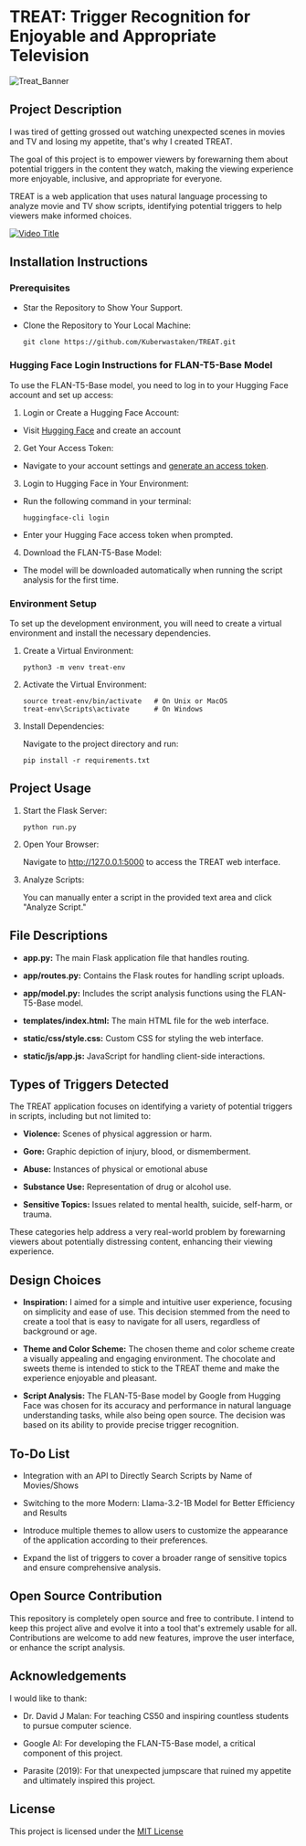 # TREAT: Trigger Recognition for Enjoyable and Appropriate Television

![Treat_Banner](https://github.com/user-attachments/assets/eeae40eb-85f0-4976-b953-410a42d68038)

## Project Description
I was tired of getting grossed out watching unexpected scenes in movies and TV and losing my appetite, that's why I created TREAT.

The goal of this project is to empower viewers by forewarning them about potential triggers in the content they watch, making the viewing experience more enjoyable, inclusive, and appropriate for everyone.

TREAT is a web application that uses natural language processing to analyze movie and TV show scripts, identifying potential triggers to help viewers make informed choices.

[![Video Title](https://img.youtube.com/vi/VIDEO_ID/0.jpg)](https://www.youtube.com/watch?v=VIDEO_ID)

## Installation Instructions
### Prerequisites
 - Star the Repository to Show Your Support.

 - Clone the Repository to Your Local Machine:

    ```
   git clone https://github.com/Kuberwastaken/TREAT.git
    ```
### Hugging Face Login Instructions for FLAN-T5-Base Model
To use the FLAN-T5-Base model, you need to log in to your Hugging Face account and set up access:

 1. Login or Create a Hugging Face Account:

 -  Visit [Hugging Face](https://huggingface.co/) and create an account

 2. Get Your Access Token:

 - Navigate to your account settings and [generate an access token](https://huggingface.co/settings/tokens).

 3. Login to Hugging Face in Your Environment:
     
 - Run the following command in your terminal:

   ```
   huggingface-cli login
   ```
 - Enter your Hugging Face access token when prompted.


 4. Download the FLAN-T5-Base Model:

 - The model will be downloaded automatically when running the script analysis for the first time.

### Environment Setup
To set up the development environment, you will need to create a virtual environment and install the necessary dependencies.

1. Create a Virtual Environment:

   ```
   python3 -m venv treat-env
   ```
2. Activate the Virtual Environment:

   ```
   source treat-env/bin/activate   # On Unix or MacOS
   treat-env\Scripts\activate      # On Windows
   ```
3. Install Dependencies: 

   Navigate to the project directory and run:
   ```
   pip install -r requirements.txt
   ```

## Project Usage
1. Start the Flask Server:

   ```
   python run.py
   ```
2. Open Your Browser: 

   Navigate to http://127.0.0.1:5000 to access the TREAT web interface.

3. Analyze Scripts:

   You can manually enter a script in the provided text area and click "Analyze Script."

## File Descriptions
- **app.py:** The main Flask application file that handles routing.

- **app/routes.py:** Contains the Flask routes for handling script uploads.

- **app/model.py:** Includes the script analysis functions using the FLAN-T5-Base model.

- **templates/index.html:** The main HTML file for the web interface.

- **static/css/style.css:** Custom CSS for styling the web interface.

- **static/js/app.js:** JavaScript for handling client-side interactions.

## Types of Triggers Detected
The TREAT application focuses on identifying a variety of potential triggers in scripts, including but not limited to:

- **Violence:** Scenes of physical aggression or harm.

- **Gore:** Graphic depiction of injury, blood, or dismemberment.

- **Abuse:** Instances of physical or emotional abuse

- **Substance Use:** Representation of drug or alcohol use.

- **Sensitive Topics:** Issues related to mental health, suicide, self-harm, or trauma.

These categories help address a very real-world problem by forewarning viewers about potentially distressing content, enhancing their viewing experience.

## Design Choices

- **Inspiration:** I aimed for a simple and intuitive user experience, focusing on simplicity and ease of use. This decision stemmed from the need to create a tool that is easy to navigate for all users, regardless of background or age.

- **Theme and Color Scheme:** The chosen theme and color scheme create a visually appealing and engaging environment. The chocolate and sweets theme is intended to stick to the TREAT theme and make the experience enjoyable and pleasant.

- **Script Analysis:** The FLAN-T5-Base model by Google from Hugging Face was chosen for its accuracy and performance in natural language understanding tasks, while also being open source. The decision was based on its ability to provide precise trigger recognition.

## To-Do List
- Integration with an API to Directly Search Scripts by Name of Movies/Shows

- Switching to the more Modern: Llama-3.2-1B Model for Better Efficiency and Results

- Introduce multiple themes to allow users to customize the appearance of the application according to their preferences.

- Expand the list of triggers to cover a broader range of sensitive topics and ensure comprehensive analysis.

## Open Source Contribution
This repository is completely open source and free to contribute. I intend to keep this project alive and evolve it into a tool that's extremely usable for all. Contributions are welcome to add new features, improve the user interface, or enhance the script analysis.

## Acknowledgements
I would like to thank:

- Dr. David J Malan: For teaching CS50 and inspiring countless students to pursue computer science.

- Google AI: For developing the FLAN-T5-Base model, a critical component of this project.

- Parasite (2019): For that unexpected jumpscare that ruined my appetite and ultimately inspired this project.

## License
This project is licensed under the [MIT License](https://www.mit.edu/~amini/LICENSE.md)
